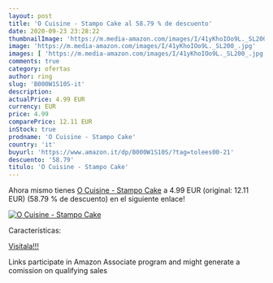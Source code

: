 ```yaml
---
layout: post
title: 'O Cuisine - Stampo Cake al 58.79 % de descuento'
date: 2020-09-23 23:28:22
thumbnailImage: 'https://m.media-amazon.com/images/I/41yKhoIOo9L._SL200_.jpg'
image: 'https://m.media-amazon.com/images/I/41yKhoIOo9L._SL200_.jpg'
images: [ 'https://m.media-amazon.com/images/I/41yKhoIOo9L._SL200_.jpg' ]
comments: true
category: ofertas
author: ring
slug: 'B000W1S10S-it'
description:
actualPrice: 4.99 EUR
currency: EUR
price: 4.99
comparePrice: 12.11 EUR
inStock: true
prodname: 'O Cuisine - Stampo Cake'
country: 'it'
buyurl: 'https://www.amazon.it/dp/B000W1S10S/?tag=tolees00-21'
descuento: '58.79'
titulo: 'O Cuisine - Stampo Cake'
---
```


Ahora mismo tienes [O Cuisine - Stampo Cake](https://www.amazon.it/dp/B000W1S10S/?tag=tolees00-21) a 4.99 EUR (original: 12.11 EUR) (58.79 %  de descuento) en el siguiente enlace!

[![O Cuisine - Stampo Cake](https://m.media-amazon.com/images/I/41yKhoIOo9L._SL200_.jpg)](https://www.amazon.it/dp/B000W1S10S/?tag=tolees00-21)

Características:


[Visítala!!!](https://www.amazon.it/dp/B000W1S10S/?tag=tolees00-21)

Links participate in Amazon Associate program and might generate a comission on qualifying sales
